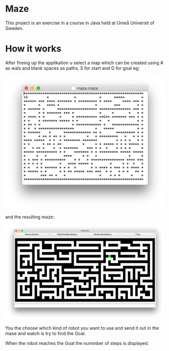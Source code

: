 # Maze

This project is an exercise in a course in Java held at Umeå Universit of Sweden.

# How it works
After fireing up the applikation u select a map which can be created using # as wals and blank spaces as paths, S for start and G for goal eg:

<img src="maze_img.png" alt="An image of a maze-gile">

and the resulting maze:

<img src="overview.png" alt="An image of a maze-gile">

 
 You the choose which kind of robot you want to use and send it out in the mase and watch is try to find the Goal.
 
 
 
 
 When the robot reaches the Goal the nummber of steps is displayed.
